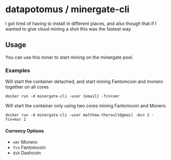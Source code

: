 # datapotomus / minergate-cli

I got tired of having to install in different places, and also though that if I wanted to give cloud mining a shot this was the fastest way.

## Usage
You can use this miner to start mining on the minergate pool.

### Examples

Will start the container detached, and start mining Fantomcoin and monero together on all cores
```
docker run -d minergate-cli -user {email} -fcn+xmr
```

Will start the container only using two cores mining Fantomcoin and Monero
```
docker run -d minergate-cli -user matthew.therault@gmail -bcn 2 -fcn+mxr 2
```


#### Currency Options
- `xmr` Monero
- `fcn` Fantomcoin
- `dsh` Dashcoin

